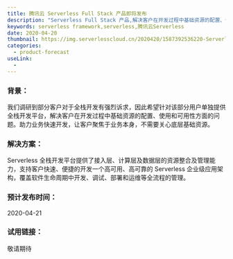 ```yaml
---
title: 腾讯云 Serverless Full Stack 产品即将发布
description: "Serverless Full Stack 产品,解决客户在开发过程中基础资源的配置、使用和可用性方面的问题"
keywords: serverless framework,serverless,腾讯云Serverless
date: 2020-04-20
thumbnail: https://img.serverlesscloud.cn/2020420/1587392536220-Serverless%20full%20stack.png
categories:
  - product-forecast 
useLink: 
  - 
---
```


### 背景：
我们调研到部分客户对于全栈开发有强烈诉求，因此希望针对该部分用户单独提供全栈开发平台，解决客户在开发过程中基础资源的配置、使用和可用性方面的问题。助力业务快速开发，让客户聚焦于业务本身，不需要关心底层基础资源。


### 解决方案：
Serverless 全栈开发平台提供了接入层、计算层及数据层的资源整合及管理能力，支持客户快速、便捷的开发一个高可用、高可靠的 Serverless 企业级应用架构，覆盖软件生命周期中开发、调试、部署和运维等全流程的管理。


### 预计发布时间：
2020-04-21

### 试用链接：
敬请期待
